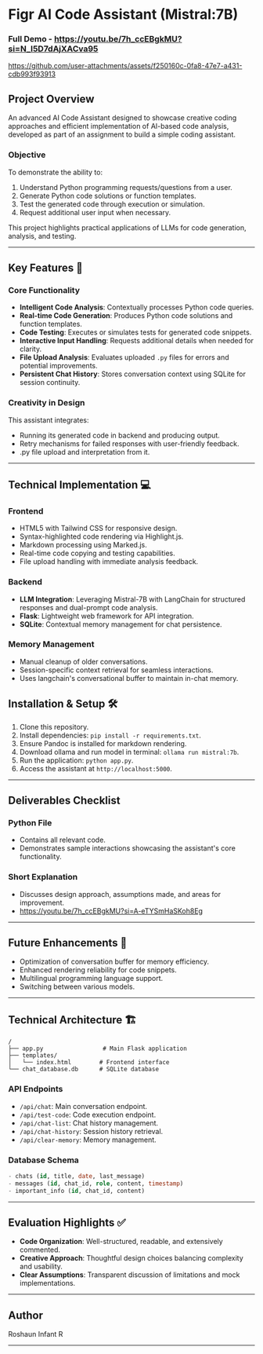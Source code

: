 # Figr AI Code Assistant (Mistral:7B)
### Full Demo - https://youtu.be/7h_ccEBgkMU?si=N_I5D7dAjXACva95
https://github.com/user-attachments/assets/f250160c-0fa8-47e7-a431-cdb993f93913
## Project Overview
An advanced AI Code Assistant designed to showcase creative coding approaches and efficient implementation of AI-based code analysis, developed as part of an assignment to build a simple coding assistant.

### Objective
To demonstrate the ability to:
1. Understand Python programming requests/questions from a user.
2. Generate Python code solutions or function templates.
3. Test the generated code through execution or simulation.
4. Request additional user input when necessary.

This project highlights practical applications of LLMs for code generation, analysis, and testing.

---

## Key Features 🌟

### Core Functionality
- **Intelligent Code Analysis**: Contextually processes Python code queries.
- **Real-time Code Generation**: Produces Python code solutions and function templates.
- **Code Testing**: Executes or simulates tests for generated code snippets.
- **Interactive Input Handling**: Requests additional details when needed for clarity.
- **File Upload Analysis**: Evaluates uploaded `.py` files for errors and potential improvements.
- **Persistent Chat History**: Stores conversation context using SQLite for session continuity.

### Creativity in Design
This assistant integrates:
- Running its generated code in backend and producing output.
- Retry mechanisms for failed responses with user-friendly feedback.
- .py file upload and interpretation from it.


---

## Technical Implementation 💻

### Frontend
- HTML5 with Tailwind CSS for responsive design.
- Syntax-highlighted code rendering via Highlight.js.
- Markdown processing using Marked.js.
- Real-time code copying and testing capabilities.
- File upload handling with immediate analysis feedback.

### Backend
- **LLM Integration**: Leveraging Mistral-7B with LangChain for structured responses and dual-prompt code analysis.
- **Flask**: Lightweight web framework for API integration.
- **SQLite**: Contextual memory management for chat persistence.


### Memory Management
- Manual cleanup of older conversations.
- Session-specific context retrieval for seamless interactions.
- Uses langchain's conversational buffer to maintain in-chat memory.


## Installation & Setup 🛠️
1. Clone this repository.
2. Install dependencies: `pip install -r requirements.txt`.
3. Ensure Pandoc is installed for markdown rendering.
4. Download ollama and run model in terminal: `ollama run mistral:7b`.
5. Run the application: `python app.py`.
6. Access the assistant at `http://localhost:5000`.

---

## Deliverables Checklist
### Python File
- Contains all relevant code.
- Demonstrates sample interactions showcasing the assistant's core functionality.

### Short Explanation
- Discusses design approach, assumptions made, and areas for improvement.
- https://youtu.be/7h_ccEBgkMU?si=A-eTYSmHaSKoh8Eg

---

## Future Enhancements 🔄
- Optimization of conversation buffer for memory efficiency.
- Enhanced rendering reliability for code snippets.
- Multilingual programming language support.
- Switching between various models.

---

## Technical Architecture 🏗️
```
/
├── app.py                 # Main Flask application
├── templates/            
│   └── index.html        # Frontend interface
└── chat_database.db      # SQLite database
```

### API Endpoints
- `/api/chat`: Main conversation endpoint.
- `/api/test-code`: Code execution endpoint.
- `/api/chat-list`: Chat history management.
- `/api/chat-history`: Session history retrieval.
- `/api/clear-memory`: Memory management.

### Database Schema
```sql
- chats (id, title, date, last_message)
- messages (id, chat_id, role, content, timestamp)
- important_info (id, chat_id, content)
```

---

## Evaluation Highlights ✅
- **Code Organization**: Well-structured, readable, and extensively commented.
- **Creative Approach**: Thoughtful design choices balancing complexity and usability.
- **Clear Assumptions**: Transparent discussion of limitations and mock implementations.

---

## Author
Roshaun Infant R

---



